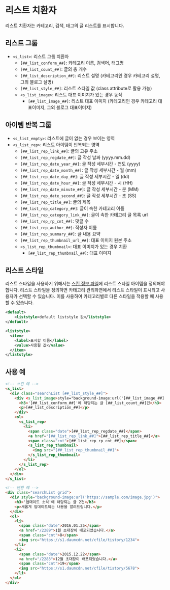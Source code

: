 # 리스트 치환자

리스트 치환자는 카테고리, 검색, 태그의 글 리스트를 표시합니다.

## 리스트 그룹
- `<s_list>`: 리스트 그룹 치환자
  - `[##_list_conform_##]`: 카테고리 이름, 검색어, 태그명
  - `[##_list_count_##]`: 글의 총 개수
  - `[##_list_description_##]`: 리스트 설명 (카테고리인 경우 카테고리 설명, 그외 블로그 설명)
  - `[##_list_style_##]`: 리스트 스타일 값 (class attribute로 활용 가능)
  - `<s_list_image>`: 리스트 대표 이미지가 있는 경우 동작
    - `[##_list_image_##]`: 리스트 대표 이미지 (카테고리인 경우 카테고리 대표이미지, 그외 블로그 대표이미지)

## 아이템 반복 그룹
- `<s_list_empty>`: 리스트에 글이 없는 경우 보이는 영역
- `<s_list_rep>`: 리스트 아이템이 반복되는 영역
  - `[##_list_rep_link_##]`: 글의 고유 주소
  - `[##_list_rep_regdate_##]`: 글 작성 날짜 (yyyy.mm.dd)
  - `[##_list_rep_date_year_##]`: 글 작성 세부시간 - 연도 (yyyy)
  - `[##_list_rep_date_month_##]`: 글 작성 세부시간 - 월 (mm)
  - `[##_list_rep_date_day_##]`: 글 작성 세부시간 - 일 (dd)
  - `[##_list_rep_date_hour_##]`: 글 작성 세부시간 - 시 (HH)
  - `[##_list_rep_date_minute_##]`: 글 작성 세부시간 - 분 (MM)
  - `[##_list_rep_date_second_##]`: 글 작성 세부시간 - 초 (SS)
  - `[##_list_rep_title_##]`: 글의 제목
  - `[##_list_rep_category_##]`: 글이 속한 카테고리 이름
  - `[##_list_rep_category_link_##]`: 글이 속한 카테고리 글 목록 url
  - `[##_list_rep_rp_cnt_##]`: 댓글 수
  - `[##_list_rep_author_##]`: 작성자 이름
  - `[##_list_rep_summary_##]`: 글 내용 요약
  - `[##_list_rep_thumbnail_url_##]`: 대표 이미지 원본 주소
  - `<s_list_rep_thumbnail>`: 대표 이미지가 있는 경우 치환
    - `[##_list_rep_thumbnail_##]`: 대표 이미지

## 리스트 스타일

리스트 스타일을 사용하기 위해서는 [스킨 정보 파일](common/index.xml.md)에 리스트 스타일 아이템을 정의해야 합니다. 리스트 스타일을 정의하면 카테고리 관리화면에서 리스트 스타일이 표시되고 사용자가 선택할 수 있습니다. 이를 사용하여 카테고리별로 다른 스타일을 적용할 때 사용할 수 있습니다.

```xml
<default>
    <liststyle>default liststyle 값</liststyle>
</default>
```

```xml
<liststyle>
  <item>
    <label>표시할 이름</label>
    <value>사용될 값</value>
  </item>
</liststyle>
```

## 사용 예

```html
<!-- 스킨 예 -->
<s_list>
  <div class="searchList [##_list_style_##]">
    <div <s_list_image>style="background-image:url('[##_list_image_##]')"</s_list_image>>
      <h3>'[##_list_conform_##]'에 해당되는 글 [##_list_count_##]건</h3>
      <p>[##_list_description_##]</p>
    </div>
    <ol>
      <s_list_rep>
        <li>
          <span class="date">[##_list_rep_regdate_##]</span>
          <a href="[##_list_rep_link_##]">[##_list_rep_title_##]</a>
          <span class="cnt">[##_list_rep_rp_cnt_##]</span>
          <s_list_rep_thumbnail>
            <img src="[##_list_rep_thumbnail_##]">
          </s_list_rep_thumbnail>
        </li>
      </s_list_rep>
    </ol>
  </div>
</s_list>
```

```html
<!-- 변환 예 -->
<div class="searchList grid">
  <div style="background-image:url('https://sample.com/image.jpg')">
    <h3>'업데이트 소식'에 해당되는 글 2건</h3>
    <p>새롭게 업데이트되는 내용을 알려드립니다.</p>
  </div>
  <ol>
    <li>
      <span class="date">2016.01.25</span>
      <a href="/2289">1월 초대장이 배포되었습니다.</a>
      <span class="cnt">8</span>
      <img src="https://s1.daumcdn.net/cfile/tistory/1234">
    </li>
    <li>
      <span class="date">2015.12.22</span>
      <a href="/2283">12월 초대장이 배포되었습니다.</a>
      <span class="cnt">19</span>
      <img src="https://s1.daumcdn.net/cfile/tistory/5678">
    </li>
  </ol>
</div>
```
